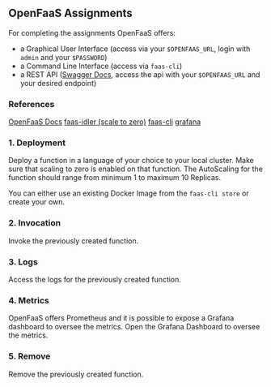 ## OpenFaaS Assignments

For completing the assignments OpenFaaS offers:

- a Graphical User Interface (access via your ```$OPENFAAS_URL```, login with ```admin``` and your ```$PASSWORD```)
- a Command Line Interface (access via ```faas-cli```)
- a REST API ([Swagger Docs](https://github.com/openfaas/faas/tree/master/api-docs), access the api with your ```$OPENFAAS_URL``` and your desired endpoint)

### References

[OpenFaaS Docs](https://docs.openfaas.com/)
[faas-idler (scale to zero)](https://github.com/openfaas-incubator/faas-idler)
[faas-cli](https://github.com/openfaas/faas-cli)
[grafana](https://github.com/stefanprodan/faas-grafana)

### 1. Deployment

Deploy a function in a language of your choice to your local cluster. Make sure that scaling to zero is enabled on that function. The AutoScaling for the function should range from minimum 1 to maximum 10 Replicas. 

You can either use an existing Docker Image from the ```faas-cli store``` or create your own.


### 2. Invocation

Invoke the previously created function. 

### 3. Logs

Access the logs for the previously created function. 

### 4. Metrics

OpenFaaS offers Prometheus and it is possible to expose a Grafana dashboard to oversee the metrics. Open the Grafana Dashboard to oversee the metrics.

### 5. Remove

Remove the previously created function.